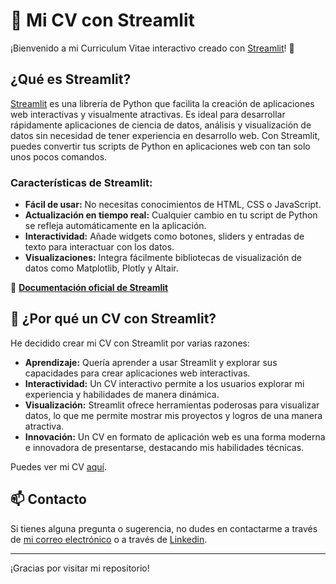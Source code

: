 # 🚀 Mi CV con Streamlit

¡Bienvenido a mi Curriculum Vitae interactivo creado con [Streamlit](https://streamlit.io/)! 🌟

## ¿Qué es Streamlit?

[Streamlit](https://streamlit.io/) es una librería de Python que facilita la creación de aplicaciones web interactivas y visualmente atractivas. Es ideal para desarrollar rápidamente aplicaciones de ciencia de datos, análisis y visualización de datos sin necesidad de tener experiencia en desarrollo web. Con Streamlit, puedes convertir tus scripts de Python en aplicaciones web con tan solo unos pocos comandos.

### Características de Streamlit:
- **Fácil de usar:** No necesitas conocimientos de HTML, CSS o JavaScript.
- **Actualización en tiempo real:** Cualquier cambio en tu script de Python se refleja automáticamente en la aplicación.
- **Interactividad:** Añade widgets como botones, sliders y entradas de texto para interactuar con los datos.
- **Visualizaciones:** Integra fácilmente bibliotecas de visualización de datos como Matplotlib, Plotly y Altair.

📄 **[Documentación oficial de Streamlit](https://docs.streamlit.io/)**

## 🤔 ¿Por qué un CV con Streamlit?

He decidido crear mi CV con Streamlit por varias razones:

- **Aprendizaje:** Quería aprender a usar Streamlit y explorar sus capacidades para crear aplicaciones web interactivas.
- **Interactividad:** Un CV interactivo permite a los usuarios explorar mi experiencia y habilidades de manera dinámica.
- **Visualización:** Streamlit ofrece herramientas poderosas para visualizar datos, lo que me permite mostrar mis proyectos y logros de una manera atractiva.
- **Innovación:** Un CV en formato de aplicación web es una forma moderna e innovadora de presentarse, destacando mis habilidades técnicas.

Puedes ver mi CV [aquí](https://adriansanchez-digitalcv.streamlit.app/).
## 📫 Contacto

Si tienes alguna pregunta o sugerencia, no dudes en contactarme a través de [mi correo electrónico](mailto:adriansg1991@gmail.com) o a través de [Linkedin](https://www.linkedin.com/in/adriansanchez-garcia/).

---

¡Gracias por visitar mi repositorio!
